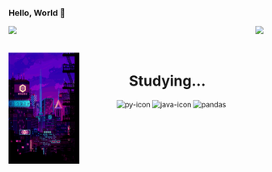 ### Hello, World 👋

<div>
  
  <img  height="180em" src="https://github-readme-stats.vercel.app/api?username=anabarrsm&show_icons=true&theme=tokyonight"/>
  <img align="right" height="100em" src="https://github-readme-stats.vercel.app/api/top-langs/?username=anabarrsm&layout=compact&langs_count=16&theme=tokyonight"/>
</div>
<br>
<div  align="center"> 
  <div style="display: inline_block"><br>
    <img align="left" height="220" width="140" alt="city-lights" src="fzUl.gif">
    <h1 align="center">Studying...</h1>
    <img align="center" height="30" width="40" alt="py-icon"  src="https://upload.wikimedia.org/wikipedia/commons/thumb/c/c3/Python-logo-notext.svg/1869px-Python-logo-notext.svg.png">
    <img align="center" height="30" width="40" alt="java-icon" src ="https://cdn-icons-png.flaticon.com/512/226/226777.png">
    <img align="center" height="30" width="50" alt="pandas" src="https://upload.wikimedia.org/wikipedia/commons/thumb/e/ed/Pandas_logo.svg/2560px-Pandas_logo.svg.png">
